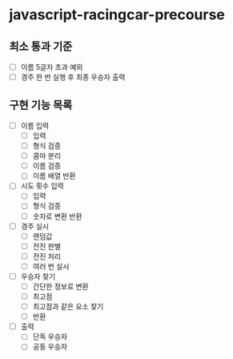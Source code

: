 # javascript-racingcar-precourse

## 최소 통과 기준

- [ ] 이름 5글자 초과 예외
- [ ] 경주 한 번 실행 후 최종 우승자 출력

## 구현 기능 목록

- [ ] 이름 입력
  - [ ] 입력
  - [ ] 형식 검증
  - [ ] 콤마 분리
  - [ ] 이름 검증
  - [ ] 이름 배열 반환

- [ ] 시도 횟수 입력
  - [ ] 입력
  - [ ] 형식 검증
  - [ ] 숫자로 변환 반환

- [ ] 경주 실시
  - [ ] 랜덤값
  - [ ] 전진 판별
  - [ ] 전진 처리
  - [ ] 여러 번 실시

- [ ] 우승자 찾기
  - [ ] 간단한 정보로 변환
  - [ ] 최고점
  - [ ] 최고점과 같은 요소 찾기
  - [ ] 반환

- [ ] 출력
  - [ ] 단독 우승자
  - [ ] 공동 우승자
